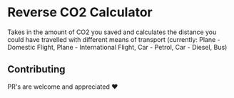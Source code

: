 # Reverse CO2 Calculator

Takes in the amount of CO2 you saved and calculates the distance you could have travelled with different means of transport (currently: Plane - Domestic Flight, Plane - International Flight, Car - Petrol, Car - Diesel, Bus)

## Contributing

PR's are welcome and appreciated ❤️
